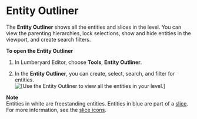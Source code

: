 # Entity Outliner<a name="component-entity-outliner"></a>

The **Entity Outliner** shows all the entities and slices in the level\. You can view the parenting hierarchies, lock selections, show and hide entities in the viewport, and create search filters\. 

**To open the Entity Outliner**

1. In Lumberyard Editor, choose **Tools**, **Entity Outliner**\.

1. In the **Entity Outliner**, you can create, select, search, and filter for entities\.  
![\[Use the Entity Outliner to view all the entities in your level.\]](http://docs.aws.amazon.com/lumberyard/latest/userguide/images/shared-component-entity-outliner-1.png)

**Note**  
Entities in white are freestanding entities\.
Entities in blue are part of a [slice](https://docs.aws.amazon.com/lumberyard/latest/userguide/ly-glos-chap.html#slices)\. For more information, see the [slice icons](component-slices.md#identify-slices)\. 